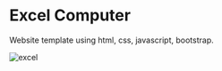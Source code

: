 # Excel Computer
Website template using html, css, javascript, bootstrap.

![excel](https://user-images.githubusercontent.com/81104857/187072318-388b9514-9825-4c5b-93e0-f19bafe0483a.png)

